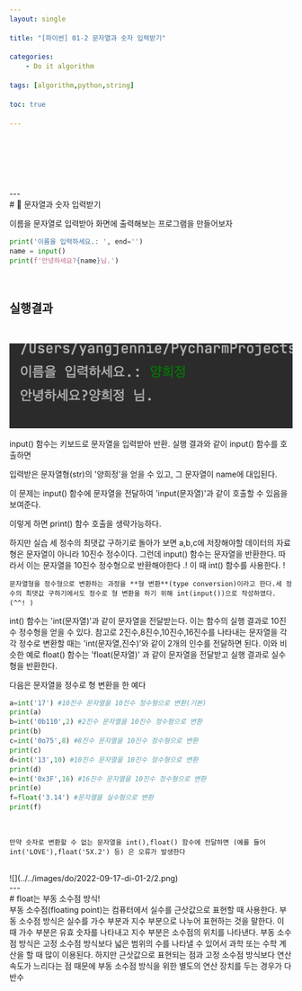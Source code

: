 ```yaml
---
layout: single

title: "[파이썬] 01-2 문자열과 숫자 입력받기" 

categories: 
    - Do it algorithm

tags: [algorithm,python,string]

toc: true

---
```


# <br />

<br />
---
<br />
# 🦋 문자열과 숫자 입력받기
<br />

이름을 문자열로 입력받아 화면에 출력해보는 프로그램을 만들어보자
<br/>

```python
print('이름을 입력하세요.: ', end='')  
name = input()  
print(f'안녕하세요?{name}님.')
```

<br/>

## 실행결과

<br/>

![](../../images/do/2022-09-17-di-01-2/1.png)
<br/>

input() 함수는 키보드로 문자열을 입력받아 반환. 실행 결과와 같이 input() 함수를 호출하면

입력받은 문자열형(str)의 '양희정'을 얻을 수 있고, 그 문자열이 name에 대입된다.

이 문제는 input() 함수에 문자열을 전달하여 'input(문자열)'과 같이 호출할 수 있음을 보여준다.

이렇게 하면 print() 함수 호출을 생략가능하다.

하지만 실습 세 정수의 최댓값 구하기로 돌아가 보면 a,b,c에 저장해야할 데이터의 자료형은 문자열이 아니라 10진수 정수이다. 그런데 input() 함수는 문자열을 반환한다. 따라서 이는 문자열을 10진수 정수형으로 반환해야한다 .! 이 때 int() 함수를 사용한다. !

`문자열형을 정수형으로 변환하는 과정을 **형 변환**(type conversion)이라고 한다.세 정수의 최댓값 구하기에서도 정수로 형 변환을 하기 위해 int(input())으로 작성하였다. (^^! )`

int() 함수는 'int(문자열)'과 같이 문자열을 전달받는다. 이는 함수의 실행 결과로 10진수 정수형을 얻을 수 있다. 참고로 2진수,8진수,10진수,16진수를 나타내는 문자열을 각각 정수로 변환할 때는 'int(문자열,진수)'와 같이 2개의 인수를 전달하면 된다. 이와 비슷한 예로 float() 함수는 'float(문자열)' 과 같이 문자열을 전달받고 실행 결과로 실수형을 반환한다.

다음은 문자열을 정수로 형 변환을 한 예다
<br/>

```python
a=int('17') #10진수 문자열을 10진수 정수형으로 변환(기본)  
print(a)  
b=int('0b110',2) #2진수 문자열을 10진수 정수형으로 변환  
print(b)  
c=int('0o75',8) #8진수 문자열을 10진수 정수형으로 변환  
print(c)  
d=int('13',10) #10진수 문자열을 10진수 정수형으로 변환  
print(d)  
e=int('0x3F',16) #16진수 문자열을 10진수 정수형으로 변환  
print(e)  
f=float('3.14') #문자열을 실수형으로 변환  
print(f)
```

<br/>

`만약 숫자로 변환할 수 없는 문자열을 int(),float() 함수에 전달하면 (예를 들어 int('LOVE'),float('5X.2') 등) 은 오류가 발생한다`

<br/>
![](../../images/do/2022-09-17-di-01-2/2.png)
<br/>
---
<br/>
# float는 부동 소수점 방식!
<br/>
부동 소수점(floating point)는 컴퓨터에서 실수를 근삿값으로 표현할 때 사용한다. 부동 소수점 방식은 실수를 가수 부분과 지수 부분으로 나누어 표현하는 것을 말한다. 이 때 가수 부분은 유효 숫자를 나타내고 지수 부분은 소수점의 위치를 나타낸다. 부동 소수점 방식은 고정 소수점 방식보다 넓은 범위의 수를 나타낼 수 있어서 과학 또는 수학 계산을 할 때 많이 이용된다. 하지만 근삿값으로 표현되는 점과 고정 소수점 방식보다 연산 속도가 느리다는 점 때문에 부동 소수점 방식을 위한 별도의 연산 장치를 두는 경우가 다반수